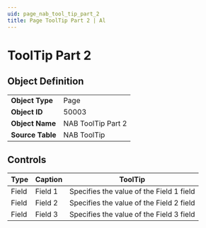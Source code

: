 ```yaml
---
uid: page_nab_tool_tip_part_2
title: Page ToolTip Part 2 | Al
---
```

# ToolTip Part 2

## Object Definition

<table>
<tr><td><b>Object Type</b></td><td>Page</td></tr>
<tr><td><b>Object ID</b></td><td>50003</td></tr>
<tr><td><b>Object Name</b></td><td>NAB ToolTip Part 2</td></tr>
<tr><td><b>Source Table</b></td><td>NAB ToolTip</td></tr>
</table>

## Controls

| Type | Caption | ToolTip |
| ---- | ------- | ----------- |
| Field | Field 1 | Specifies the value of the Field 1 field |
| Field | Field 2 | Specifies the value of the Field 2 field |
| Field | Field 3 | Specifies the value of the Field 3 field |
